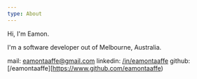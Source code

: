 ```yaml
---
type: About
---
```


Hi, I'm Eamon.

I'm a software developer out of Melbourne, Australia.

mail: [eamontaaffe@gmail.com](mailto:eamontaaffe@gmail.com)
linkedin: [/in/eamontaaffe](https://www.linkeding.com/in/eamontaaffe)
github: [/eamontaaffe][https://www.github.com/eamontaaffe)
